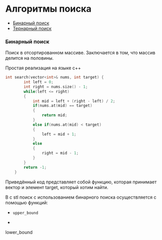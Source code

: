 # Алгоритмы поиска

- [Бинарный поиск](#binary-search)
- [Тернарный поиск](#ternary_search)


<a href="binary-search"></a>
### Бинарный поиск

Поиск в отсортированном массиве. Заключается в том, что массив делится на половины.

Простая реализация на языке с++

```c++
int search(vector<int>& nums, int target) {
        int left = 0;
        int right = nums.size() - 1;
        while(left <= right)
        {
            int mid = left + (right - left) / 2; 
            if(nums.at(mid) == target)
            {
                return mid;
            }
            else if(nums.at(mid) < target)
            {
                left = mid + 1;
            }
            else
            {
                right = mid - 1;
            }    
        }
        return -1;
    }
```

Приведённый код представляет собой функцию, которая принимает вектор и элемент target, который хотим найти.

В с stl поиск с использованием бинарного поиска осуществляется с помощью функций:

- ```c++
  upper_bound
  ```

-  ```c++
  lower_bound
  ```

